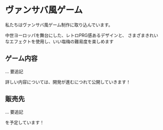 # ヴァンサバ風ゲーム

私たちはヴァンサバ風ゲーム制作に取り込んでいます。


中世ヨーロッパを舞台にした、レトロPRG感あるデザインと、
さまざまきれいなエフェクトを使用し、いい塩梅の難易度を楽しめます


## ゲーム内容
... 要追記

詳しい内容については、開発が進むにつれて公開していきます！

## 販売先
... 要追記

を予定しています！
